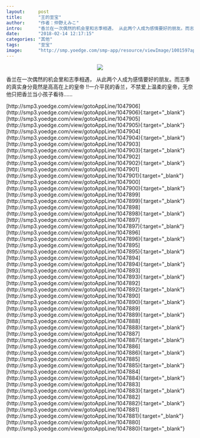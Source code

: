 ```yaml
---
layout:     post
title:      "王的至宝"
author:     "作者：仲野えみこ"
intro:      "香兰在一次偶然的机会里和志季相遇， 从此两个人成为感情要好的朋友。而志季的真实身分竟然是高高在上的皇帝 !!一介平民的香兰，不禁爱上温柔的皇帝，无奈他只把香兰当小孩子看待……"
date:       "2018-02-14 12:17:15"
categories: "其他"
tags:       "至宝"
image:      "http://smp.yoedge.com/smp-app/resource/viewImage/1001597appline.png"
---
```

<div style="text-align: center">
<p><img src="http://smp.yoedge.com/smp-app/resource/viewImage/1001597appline.png"/></p>
</div>
<p class="post-meta">
<span>香兰在一次偶然的机会里和志季相遇， 从此两个人成为感情要好的朋友。而志季的真实身分竟然是高高在上的皇帝 !!一介平民的香兰，不禁爱上温柔的皇帝，无奈他只把香兰当小孩子看待……</span>
</p>
[http://smp3.yoedge.com/view/gotoAppLine/1047906](http://smp3.yoedge.com/view/gotoAppLine/1047906){:target="_blank"}
[http://smp3.yoedge.com/view/gotoAppLine/1047905](http://smp3.yoedge.com/view/gotoAppLine/1047905){:target="_blank"}
[http://smp3.yoedge.com/view/gotoAppLine/1047904](http://smp3.yoedge.com/view/gotoAppLine/1047904){:target="_blank"}
[http://smp3.yoedge.com/view/gotoAppLine/1047903](http://smp3.yoedge.com/view/gotoAppLine/1047903){:target="_blank"}
[http://smp3.yoedge.com/view/gotoAppLine/1047902](http://smp3.yoedge.com/view/gotoAppLine/1047902){:target="_blank"}
[http://smp3.yoedge.com/view/gotoAppLine/1047901](http://smp3.yoedge.com/view/gotoAppLine/1047901){:target="_blank"}
[http://smp3.yoedge.com/view/gotoAppLine/1047900](http://smp3.yoedge.com/view/gotoAppLine/1047900){:target="_blank"}
[http://smp3.yoedge.com/view/gotoAppLine/1047899](http://smp3.yoedge.com/view/gotoAppLine/1047899){:target="_blank"}
[http://smp3.yoedge.com/view/gotoAppLine/1047898](http://smp3.yoedge.com/view/gotoAppLine/1047898){:target="_blank"}
[http://smp3.yoedge.com/view/gotoAppLine/1047897](http://smp3.yoedge.com/view/gotoAppLine/1047897){:target="_blank"}
[http://smp3.yoedge.com/view/gotoAppLine/1047896](http://smp3.yoedge.com/view/gotoAppLine/1047896){:target="_blank"}
[http://smp3.yoedge.com/view/gotoAppLine/1047895](http://smp3.yoedge.com/view/gotoAppLine/1047895){:target="_blank"}
[http://smp3.yoedge.com/view/gotoAppLine/1047894](http://smp3.yoedge.com/view/gotoAppLine/1047894){:target="_blank"}
[http://smp3.yoedge.com/view/gotoAppLine/1047893](http://smp3.yoedge.com/view/gotoAppLine/1047893){:target="_blank"}
[http://smp3.yoedge.com/view/gotoAppLine/1047892](http://smp3.yoedge.com/view/gotoAppLine/1047892){:target="_blank"}
[http://smp3.yoedge.com/view/gotoAppLine/1047890](http://smp3.yoedge.com/view/gotoAppLine/1047890){:target="_blank"}
[http://smp3.yoedge.com/view/gotoAppLine/1047889](http://smp3.yoedge.com/view/gotoAppLine/1047889){:target="_blank"}
[http://smp3.yoedge.com/view/gotoAppLine/1047888](http://smp3.yoedge.com/view/gotoAppLine/1047888){:target="_blank"}
[http://smp3.yoedge.com/view/gotoAppLine/1047887](http://smp3.yoedge.com/view/gotoAppLine/1047887){:target="_blank"}
[http://smp3.yoedge.com/view/gotoAppLine/1047886](http://smp3.yoedge.com/view/gotoAppLine/1047886){:target="_blank"}
[http://smp3.yoedge.com/view/gotoAppLine/1047885](http://smp3.yoedge.com/view/gotoAppLine/1047885){:target="_blank"}
[http://smp3.yoedge.com/view/gotoAppLine/1047884](http://smp3.yoedge.com/view/gotoAppLine/1047884){:target="_blank"}
[http://smp3.yoedge.com/view/gotoAppLine/1047883](http://smp3.yoedge.com/view/gotoAppLine/1047883){:target="_blank"}
[http://smp3.yoedge.com/view/gotoAppLine/1047882](http://smp3.yoedge.com/view/gotoAppLine/1047882){:target="_blank"}
[http://smp3.yoedge.com/view/gotoAppLine/1047881](http://smp3.yoedge.com/view/gotoAppLine/1047881){:target="_blank"}
[http://smp3.yoedge.com/view/gotoAppLine/1047880](http://smp3.yoedge.com/view/gotoAppLine/1047880){:target="_blank"}


